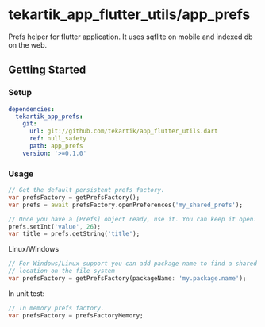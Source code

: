 # tekartik_app_flutter_utils/app_prefs

Prefs helper for flutter application. It uses sqflite on mobile and indexed db
on the web.

## Getting Started

### Setup

```yaml
dependencies:
  tekartik_app_prefs:
    git:
      url: git://github.com/tekartik/app_flutter_utils.dart
      ref: null_safety
      path: app_prefs
    version: '>=0.1.0'
```

### Usage

```dart
// Get the default persistent prefs factory.
var prefsFactory = getPrefsFactory();
var prefs = await prefsFactory.openPreferences('my_shared_prefs');

// Once you have a [Prefs] object ready, use it. You can keep it open.
prefs.setInt('value', 26);
var title = prefs.getString('title');
```

Linux/Windows

```dart
// For Windows/Linux support you can add package name to find a shared
// location on the file system
var prefsFactory = getPrefsFactory(packageName: 'my.package.name');
```

In unit test:

```dart
// In memory prefs factory.
var prefsFactory = prefsFactoryMemory;
```